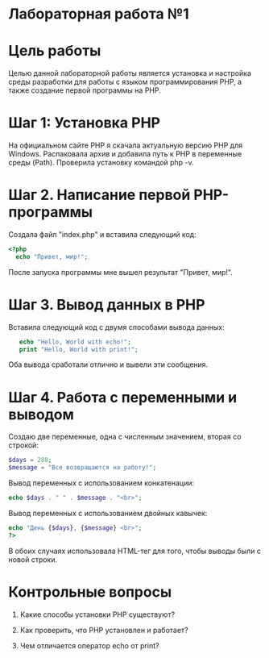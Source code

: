 # Лабораторная работа №1
# Цель работы
Целью данной лабораторной работы является установка и настройка среды разработки для работы с языком программирования PHP, а также создание первой программы на PHP.
# Шаг 1: Установка PHP
На официальном сайте PHP я скачала актуальную версию PHP для Windows. Распаковала архив и добавила путь к PHP в переменные среды (Path). Проверила установку командой php -v.
# Шаг 2. Написание первой PHP-программы
Создала файл "index.php" и вставила следующий код:
```php
<?php
  echo "Привет, мир!";
```
После запуска программы мне вышел результат "Привет, мир!".
# Шаг 3. Вывод данных в PHP
Вставила следующий код с двумя способами вывода данных:
```php
   echo "Hello, World with echo!";
   print "Hello, World with print!";
```
Оба вывода сработали отлично и вывели эти сообщения.
# Шаг 4. Работа с переменными и выводом
Создаю две переменные, одна с численным значением, вторая со строкой:
```php
$days = 288;
$message = "Все возвращаются на работу!";
```
Вывод переменных с использованием конкатенации:
```php
echo $days . " " . $message . "<br>";
```
Вывод переменных с использованием двойных кавычек:
```php
echo "День {$days}, {$message} <br>";
?>
```
В обоих случаях использовала HTML-тег для того, чтобы выводы были с новой строки.
# Контрольные вопросы
1. Какие способы установки PHP существуют?
   
2. Как проверить, что PHP установлен и работает?
   
3. Чем отличается оператор echo от print?
